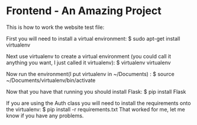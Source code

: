 # Frontend - An Amazing Project


This is how to work the website test file:

First you will need to install a virtual environment:
  $ sudo apt-get install virtualenv
  
Next use virtualenv to create a virtual environment (you could call it anything you want, I just called it virtualenv):
 $ virtualenv virtualenv
 
Now run the environment(I put virtualenv in ~/Documents) :
  $ source ~/Documents/virtualenv/bin/activate
  
Now that you have that running you should install Flask:
  $ pip install Flask
  
If you are using the Auth class you will need to install the requirements onto the virtualenv:
  $ pip install -r requirements.txt
That worked for me, let me know if you have any problems.
